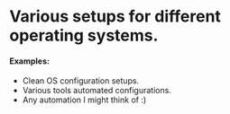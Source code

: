 # Various setups for different operating systems.    

#### Examples:   
- Clean OS configuration setups.
- Various tools automated configurations.
- Any automation I might think of :)
